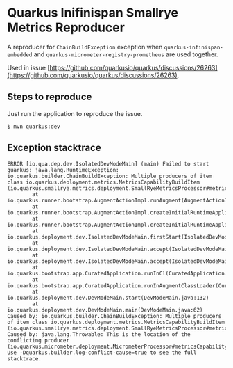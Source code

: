 # Quarkus Inifinispan Smallrye Metrics Reproducer

A reproducer for `ChainBuildException` exception when `quarkus-infinispan-embedded` and `quarkus-micrometer-registry-prometheus` are used together.

Used in issue [https://github.com/quarkusio/quarkus/discussions/26263](https://github.com/quarkusio/quarkus/discussions/26263).

## Steps to reproduce

Just run the application to reproduce the issue.

```
$ mvn quarkus:dev
```

## Exception stacktrace

```log
ERROR [io.qua.dep.dev.IsolatedDevModeMain] (main) Failed to start quarkus: java.lang.RuntimeException: io.quarkus.builder.ChainBuildException: Multiple producers of item class io.quarkus.deployment.metrics.MetricsCapabilityBuildItem (io.quarkus.smallrye.metrics.deployment.SmallRyeMetricsProcessor#metricsCapabilityBuildItem)
        at io.quarkus.runner.bootstrap.AugmentActionImpl.runAugment(AugmentActionImpl.java:330)
        at io.quarkus.runner.bootstrap.AugmentActionImpl.createInitialRuntimeApplication(AugmentActionImpl.java:252)
        at io.quarkus.runner.bootstrap.AugmentActionImpl.createInitialRuntimeApplication(AugmentActionImpl.java:60)
        at io.quarkus.deployment.dev.IsolatedDevModeMain.firstStart(IsolatedDevModeMain.java:95)
        at io.quarkus.deployment.dev.IsolatedDevModeMain.accept(IsolatedDevModeMain.java:485)
        at io.quarkus.deployment.dev.IsolatedDevModeMain.accept(IsolatedDevModeMain.java:68)
        at io.quarkus.bootstrap.app.CuratedApplication.runInCl(CuratedApplication.java:142)
        at io.quarkus.bootstrap.app.CuratedApplication.runInAugmentClassLoader(CuratedApplication.java:97)
        at io.quarkus.deployment.dev.DevModeMain.start(DevModeMain.java:132)
        at io.quarkus.deployment.dev.DevModeMain.main(DevModeMain.java:62)
Caused by: io.quarkus.builder.ChainBuildException: Multiple producers of item class io.quarkus.deployment.metrics.MetricsCapabilityBuildItem (io.quarkus.smallrye.metrics.deployment.SmallRyeMetricsProcessor#metricsCapabilityBuildItem)
Caused by: java.lang.Throwable: This is the location of the conflicting producer (io.quarkus.micrometer.deployment.MicrometerProcessor#metricsCapabilityPrometheusBuildItem). Use -Dquarkus.builder.log-conflict-cause=true to see the full stacktrace.
```
